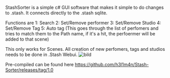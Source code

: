 StashSorter is a simple c# GUI software that makes it simple to do changes to .stash.
It connects directly to the .stash sqlite.

Functions are
1: Search
2: Set/Remove performer
3: Set/Remove Studio
4: Set/Remove Tag
5: Auto tag (This goes through the list of perfomers and tries to match them to the Path name, if it's a hit, the perfoermer will be added to that scene)

This only works for Scenes. All creation of new perfomers, tags and studios needs to be done in .Stash Webui.
![bild](https://user-images.githubusercontent.com/30600933/116009813-d69eef00-a61b-11eb-97f9-12012e1dedb7.png)


Pre-compiled can be found here
https://github.com/h3l1m4n/Stash-Sorter/releases/tag/1.0
